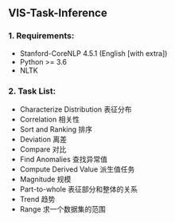 ## VIS-Task-Inference

### 1. Requirements:

+ Stanford-CoreNLP 4.5.1 (English [with extra])
+ Python >= 3.6
+ NLTK

### 2. Task List:

+ Characterize Distribution 表征分布
+ Correlation 相关性
+ Sort and Ranking 排序
+ Deviation 离差 
+ Compare 对比
+ Find Anomalies 查找异常值
+ Compute Derived Value 派生值任务
+ Magnitude 规模
+ Part-to-whole 表征部分和整体的关系
+ Trend 趋势
+ Range 求一个数据集的范围

